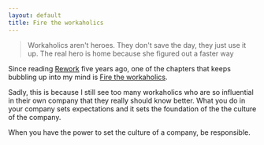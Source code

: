 ```yaml
---
layout: default
title: Fire the workaholics
---
```


<blockquote>Workaholics aren't heroes. They don't save the day, they just use it up. The real hero is home because she figured out a faster way</blockquote>

Since reading [Rework](http://37signals.com/rework/) five years ago, one of the chapters that keeps bubbling up into my mind is [Fire the workaholics](https://signalvnoise.com/posts/902-fire-the-workaholics).

Sadly, this is because I still see too many workaholics who are so influential in their own company that they really should know better. What you do in your company sets expectations and it sets the foundation of the the culture of the company. 

When you have the power to set the culture of a company, be responsible.
